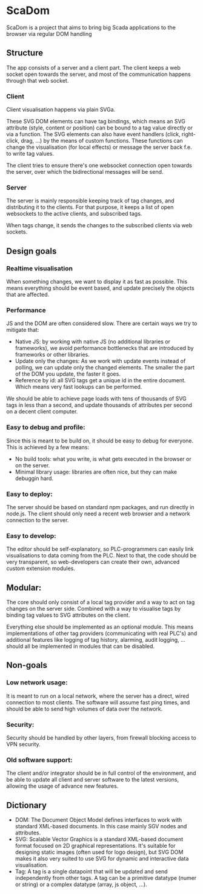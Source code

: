 # ScaDom

ScaDom is a project that aims to bring big Scada applications to the browser via regular DOM handling


## Structure

The app consists of a server and a client part. The client keeps a web socket open towards the server, and most of the communication happens through that web socket.

### Client

Client visualisation happens via plain SVGa.

These SVG DOM elements can have tag bindings, which means an SVG attribute (style, content or position) can be bound to a tag value directly or via a function.
The SVG elements can also have event handlers (click, right-click, drag, ...) by the means of custom functions.
These functions can change the visualisation (for local effects) or message the server back f.e. to write tag values.

The client tries to ensure there's one websocket connection open towards the server, over which the bidirectional messages will be send.

### Server

The server is mainly responsible keeping track of tag changes, and distributing it to the clients. For that purpose, it keeps a list of open websockets to the active clients, and subscribed tags.

When tags change, it sends the changes to the subscribed clients via web sockets.

## Design goals

### Realtime visualisation
When something changes, we want to display it as fast as possible.
This means everything should be event based, and update precisely the objects that are affected.

### Performance
JS and the DOM are often considered slow.
There are certain ways we try to mitigate that:
* Native JS: by working with native JS (no additional libraries or frameworks), we avoid performance bottlenecks that are introduced by frameworks or other libraries.
* Update only the changes: As we work with update events instead of polling, we can update only the changed elements. The smaller the part of the DOM you update, the faster it goes.
* Reference by id: all SVG tags get a unique id in the entire document. Which means very fast lookups can be performed.

We should be able to achieve page loads with tens of thousands of SVG tags in less than a second, and update thousands of attributes per second on a decent client computer.

### Easy to debug and profile:
Since this is meant to be build on, it should be easy to debug for everyone.
This is achieved by a few means:

* No build tools: what you write, is what gets executed in the browser or on the server.
* Minimal library usage: libraries are often nice, but they can make debuggin hard.

### Easy to deploy:
The server should be based on standard npm packages, and run directly in node.js.
The client should only need a recent web browser and a network connection to the server.


### Easy to develop:
The editor should be self-explanatory, so PLC-programmers can easily link visualisations to data coming from the PLC.
Next to that, the code should be very transparent, so web-developers can create their own, advanced custom extension modules.

## Modular:
The core should only consist of a local tag provider and a way to act on tag changes on the server side. Combined with a way to visualise tags by binding tag values to SVG attributes on the client.

Everything else should be implemented as an optional module. This means implementations of other tag providers (communicating with real PLC's) and additional features like logging of tag history, alarming, audit logging, ... should all be implemented in modules that can be disabled.

## Non-goals

### Low network usage:
It is meant to run on a local network, where the server has a direct, wired connection to most clients.
The software will assume fast ping times, and should be able to send high volumes of data over the network.

### Security:
Security should be handled by other layers, from firewall blocking access to VPN security.

### Old software support:
The client and/or integrator should be in full control of the environment, and be able to update all client and server software to the latest versions, allowing the usage of advance new features.

## Dictionary

* DOM: The Document Object Model defines interfaces to work with standard XML-based documents. In this case mainly SGV nodes and attributes.
* SVG: Scalable Vector Graphics is a standard XML-based document format focused on 2D graphical representations. It's suitable for designing static images (often used for logo design), but SVG DOM makes it also very suited to use SVG for dynamic and interactive data visualisation.
* Tag: A tag is a single datapoint that will be updated and send independently from other tags. A tag can be a primitive datatype (numer or string) or a complex datatype (array, js object, ...).
